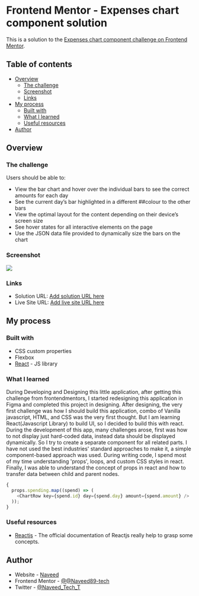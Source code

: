 # Frontend Mentor - Expenses chart component solution

This is a solution to the [Expenses chart component challenge on Frontend Mentor](https://www.frontendmentor.io/challenges/expenses-chart-component-e7yJBUdjwt).

## Table of contents

- [Overview](#overview)
  - [The challenge](#the-challenge)
  - [Screenshot](#screenshot)
  - [Links](#links)
- [My process](#my-process)
  - [Built with](#built-with)
  - [What I learned](#what-i-learned)
  - [Useful resources](#useful-resources)
- [Author](#author)

## Overview

### The challenge

Users should be able to:

- View the bar chart and hover over the individual bars to see the correct amounts for each day
- See the current day’s bar highlighted in a different ##colour to the other bars
- View the optimal layout for the content depending on their device’s screen size
- See hover states for all interactive elements on the page
- Use the JSON data file provided to dynamically size the bars on the chart

### Screenshot

![](screenshot.jpg)

### Links

- Solution URL: [Add solution URL here](https://your-solution-url.com)
- Live Site URL: [Add live site URL here](https://your-live-site-url.com)

## My process

### Built with

- CSS custom properties
- Flexbox
- [React](https://reactjs.org/) - JS library

### What I learned

During Developing and Designing this little application, after getting this challenge from frontendmentors, I started redesigning this application in Figma and completed this project in designing.
After designing, the very first challenge was how I should build this application, combo of Vanilla javascript, HTML, and CSS was the very first thought. But I am learning React(Javascript Library) to build UI, so I decided to build this with react.
During the development of this app, many challenges arose, first was how to not display just hard-coded data, instead data should be displayed dynamically. So I try to create a separate component for all related parts. I have not used the best industries' standard approaches to make it, a simple component-based approach was used.
During writing code, I spend most of my time understanding 'props', loops, and custom CSS styles in react. Finally, I was able to understand the concept of props in react and how to transfer data between child and parent nodes.

```js
{
  props.spending.map((spend) => (
    <ChartRow key={spend.id} day={spend.day} amount={spend.amount} />
  ));
}
```

### Useful resources

- [Reactjs](https://reactjs.org/docs/create-a-new-react-app.html#create-react-app) - The official documentation of Reactjs really help to grasp some concepts.

## Author

- Website - [Naveed](https://naveedtechs.netlify.app/)
- Frontend Mentor - [@@Naveed89-tech](https://www.frontendmentor.io/profile/Naveed89-tech)
- Twitter - [@Naveed_Tech_T](https://twitter.com/Naveed_Tech_T)
